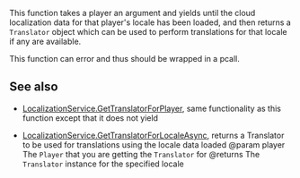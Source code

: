 This function takes a player an argument and yields until the cloud localization data for that player's locale has been loaded, and then returns a `Translator` object which can be used to perform translations for that locale if any are available.

This function can error and thus should be wrapped in a pcall.

## See also

  - [LocalizationService.GetTranslatorForPlayer](https://developer.roblox.com/api-reference/function/LocalizationService/GetTranslatorForPlayer), same functionality as this function except that it does not yield

  - [LocalizationService.GetTranslatorForLocaleAsync](https://developer.roblox.com/api-reference/function/LocalizationService/GetTranslatorForLocaleAsync), returns a Translator to be used for translations using the locale data loaded
@param player The `Player` that you are getting the `Translator` for
@returns The `Translator` instance for the specified locale
